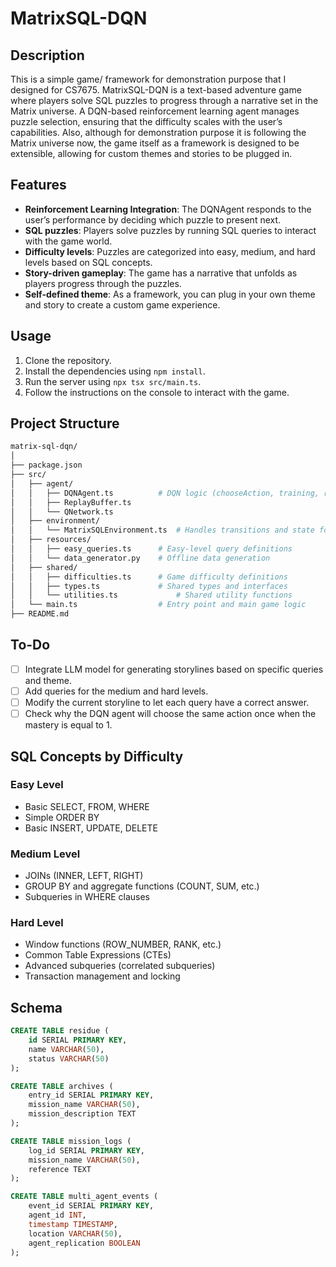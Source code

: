 # MatrixSQL-DQN

## Description
This is a simple game/ framework for demonstration purpose that I designed for CS7675. MatrixSQL-DQN is a text-based adventure game where players solve SQL puzzles to progress through a narrative set in the Matrix universe. A DQN-based reinforcement learning agent manages puzzle selection, ensuring that the difficulty scales with the user’s capabilities. Also, although for demonstration purpose it is following the Matrix universe now, the game itself as a framework is designed to be extensible, allowing for custom themes and stories to be plugged in.

## Features
- **Reinforcement Learning Integration**: The DQNAgent responds to the user’s performance by deciding which puzzle to present next.
- **SQL puzzles**: Players solve puzzles by running SQL queries to interact with the game world.
- **Difficulty levels**: Puzzles are categorized into easy, medium, and hard levels based on SQL concepts.
- **Story-driven gameplay**: The game has a narrative that unfolds as players progress through the puzzles.
- **Self-defined theme**: As a framework, you can plug in your own theme and story to create a custom game experience.

## Usage
1. Clone the repository.
2. Install the dependencies using `npm install`.
3. Run the server using `npx tsx src/main.ts`.
4. Follow the instructions on the console to interact with the game.

## Project Structure
```bash
matrix-sql-dqn/
│
├── package.json
├── src/
│   ├── agent/
│   │   ├── DQNAgent.ts          # DQN logic (chooseAction, training, replay buffer)
│   │   ├── ReplayBuffer.ts
│   │   └── QNetwork.ts
│   ├── environment/
│   │   └── MatrixSQLEnvironment.ts  # Handles transitions and state for the puzzles
│   ├── resources/
│   │   ├── easy_queries.ts      # Easy-level query definitions
│   │   └── data_generator.py    # Offline data generation
│   ├── shared/
│   │   ├── difficulties.ts      # Game difficulty definitions
│   │   ├── types.ts             # Shared types and interfaces
│   │   └── utilities.ts             # Shared utility functions
│   └── main.ts                  # Entry point and main game logic
├── README.md
```

## To-Do
- [ ] Integrate LLM model for generating storylines based on specific queries and theme.
- [ ] Add queries for the medium and hard levels.
- [ ] Modify the current storyline to let each query have a correct answer.
- [ ] Check why the DQN agent will choose the same action once when the mastery is equal to 1.

## SQL Concepts by Difficulty

### Easy Level
- Basic SELECT, FROM, WHERE
- Simple ORDER BY
- Basic INSERT, UPDATE, DELETE

### Medium Level
- JOINs (INNER, LEFT, RIGHT)
- GROUP BY and aggregate functions (COUNT, SUM, etc.)
- Subqueries in WHERE clauses

### Hard Level
- Window functions (ROW_NUMBER, RANK, etc.)
- Common Table Expressions (CTEs)
- Advanced subqueries (correlated subqueries)
- Transaction management and locking

## Schema
```SQL
CREATE TABLE residue (
    id SERIAL PRIMARY KEY,
    name VARCHAR(50),
    status VARCHAR(50)
);
```

```SQL
CREATE TABLE archives (
    entry_id SERIAL PRIMARY KEY,
    mission_name VARCHAR(50),
    mission_description TEXT
);
```

```SQL
CREATE TABLE mission_logs (
    log_id SERIAL PRIMARY KEY,
    mission_name VARCHAR(50),
    reference TEXT
);
```

```SQL
CREATE TABLE multi_agent_events (
    event_id SERIAL PRIMARY KEY,
    agent_id INT,
    timestamp TIMESTAMP,
    location VARCHAR(50),
    agent_replication BOOLEAN
);
```